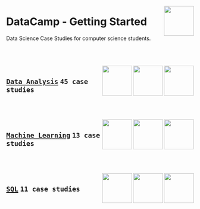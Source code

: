 <a href="/datacamp/README.md"><img align="right" width="80" src="/logos/datacamp.png"></img></a>

# DataCamp - Getting Started
Data Science Case Studies for computer science students.

<br><br><br>
<a href="/datacamp/Data-Analysis/README.md"><img align="right" width="80" src="https://github.com/cs-MohamedAyman/cs-MohamedAyman/blob/main/repos-logos/data-analytics.png"></img></a>
<a href="/datacamp/Data-Analysis/README.md"><img align="right" width="80" src="https://github.com/cs-MohamedAyman/cs-MohamedAyman/blob/main/repos-logos/data-visualization.png"></img></a>
<a href="/datacamp/Data-Analysis/README.md"><img align="right" width="80" src="https://github.com/cs-MohamedAyman/cs-MohamedAyman/blob/main/repos-logos/data-analysis.png"></img></a>

## [`Data Analysis`](/datacamp/Data-Analysis/README.md) `45 case studies`

<br><br><br>
<a href="/datacamp/Machine-Learning/README.md"><img align="right" width="80" src="https://github.com/cs-MohamedAyman/cs-MohamedAyman/blob/main/repos-logos/unsupervised-learning.png"></img></a>
<a href="/datacamp/Machine-Learning/README.md"><img align="right" width="80" src="https://github.com/cs-MohamedAyman/cs-MohamedAyman/blob/main/repos-logos/supervised-learning.png"></img></a>
<a href="/datacamp/Machine-Learning/README.md"><img align="right" width="80" src="https://github.com/cs-MohamedAyman/cs-MohamedAyman/blob/main/repos-logos/machine-learning.png"></img></a>

## [`Machine Learning`](/datacamp/Machine-Learning/README.md) `13 case studies`

<br><br><br>
<a href="/datacamp/SQL/README.md"><img align="right" width="80" src="https://github.com/cs-MohamedAyman/cs-MohamedAyman/blob/main/repos-logos/data-modeling.png"></img></a>
<a href="/datacamp/SQL/README.md"><img align="right" width="80" src="https://github.com/cs-MohamedAyman/cs-MohamedAyman/blob/main/repos-logos/database-systems.png"></img></a>
<a href="/datacamp/SQL/README.md"><img align="right" width="80" src="https://github.com/cs-MohamedAyman/cs-MohamedAyman/blob/main/repos-logos/sql.png"></img></a>

## [`SQL`](/datacamp/SQL/README.md) `11 case studies`

